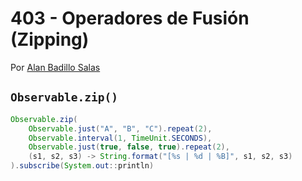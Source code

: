 # 403 - Operadores de Fusión (Zipping)

Por [Alan Badillo Salas](https://www.nomadacode.com)

## `Observable.zip()`

```java
Observable.zip(
    Observable.just("A", "B", "C").repeat(2),
    Observable.interval(1, TimeUnit.SECONDS),
    Observable.just(true, false, true).repeat(2),
    (s1, s2, s3) -> String.format("[%s | %d | %B]", s1, s2, s3)
).subscribe(System.out::println)
```